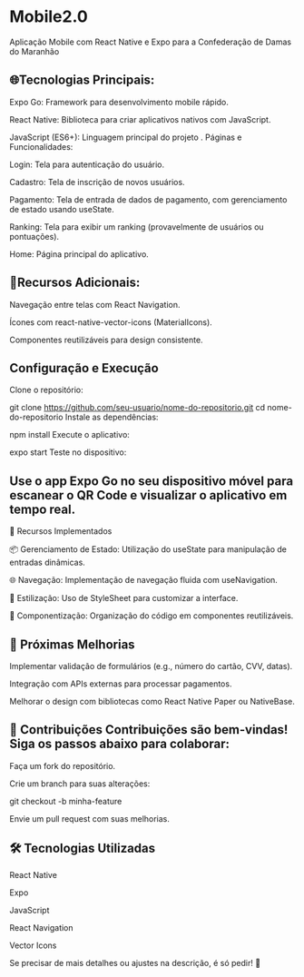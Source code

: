 # Mobile2.0

Aplicação Mobile com React Native e Expo para a Confederação de Damas do Maranhão

🌐Tecnologias Principais:
--------------------------------------------------------------------

Expo Go: Framework para desenvolvimento mobile rápido.

React Native: Biblioteca para criar aplicativos nativos com JavaScript.

JavaScript (ES6+): Linguagem principal do projeto
.
Páginas e Funcionalidades:

Login: Tela para autenticação do usuário.

Cadastro: Tela de inscrição de novos usuários.

Pagamento: Tela de entrada de dados de pagamento, com gerenciamento de estado usando useState.

Ranking: Tela para exibir um ranking (provavelmente de usuários ou pontuações).

Home: Página principal do aplicativo.

🧩Recursos Adicionais:
--------------------------------------------------------------------

Navegação entre telas com React Navigation.

Ícones com react-native-vector-icons (MaterialIcons).

Componentes reutilizáveis para design consistente.

 Configuração e Execução
--------------------------------------------------------------------
Clone o repositório:

git clone https://github.com/seu-usuario/nome-do-repositorio.git
cd nome-do-repositorio
Instale as dependências:

npm install
Execute o aplicativo:

expo start
Teste no dispositivo:

Use o app Expo Go no seu dispositivo móvel para escanear o QR Code e visualizar o aplicativo em tempo real.
--------------------------------------------------------------------
📌 Recursos Implementados

📦 Gerenciamento de Estado: Utilização do useState para manipulação de entradas dinâmicas.

🌐 Navegação: Implementação de navegação fluida com useNavigation.

🎨 Estilização: Uso de StyleSheet para customizar a interface.

🧩 Componentização: Organização do código em componentes reutilizáveis.

🚀 Próximas Melhorias
--------------------------------------------------------------------

Implementar validação de formulários (e.g., número do cartão, CVV, datas).

Integração com APIs externas para processar pagamentos.

Melhorar o design com bibliotecas como React Native Paper ou NativeBase.

🤝 Contribuições
Contribuições são bem-vindas! Siga os passos abaixo para colaborar:
--------------------------------------------------------------------
Faça um fork do repositório.

Crie um branch para suas alterações:

git checkout -b minha-feature

Envie um pull request com suas melhorias.


🛠️ Tecnologias Utilizadas
--------------------------------------------------------------------

React Native

Expo

JavaScript

React Navigation

Vector Icons

Se precisar de mais detalhes ou ajustes na descrição, é só pedir! 🚀








